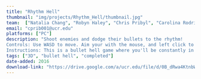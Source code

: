 ```yaml
---
title: "Rhythm Hell"
thumbnail: "img/projects/Rhythm_Hell/thumbnail.jpg"
team:  ["Natalia Chang", "Robyn Haley", "Chris Pribyl", "Carolina Rodriguez", "Mark Spencer"]
email: "cprib001@ucr.edu"
platforms: ["PC"]
description: "Shoot enemies and dodge their bullets to the rhythm!
Controls: Use WASD to move. Aim your with the mouse, and left click to fire. 
Instructions: This is a bullet hell game where you'll be constantly in the move dodging enemies and bullets. You must fire your laser to the beat of the song, or it will jam!"
tags: ["3D", "bullet hell", "completed"]
date-added: 2016
download-link: "https://drive.google.com/a/ucr.edu/file/d/0B_dRwa4KtnbWd3I1VWZUYUpYZFE/view?usp=sharing"
---
```

